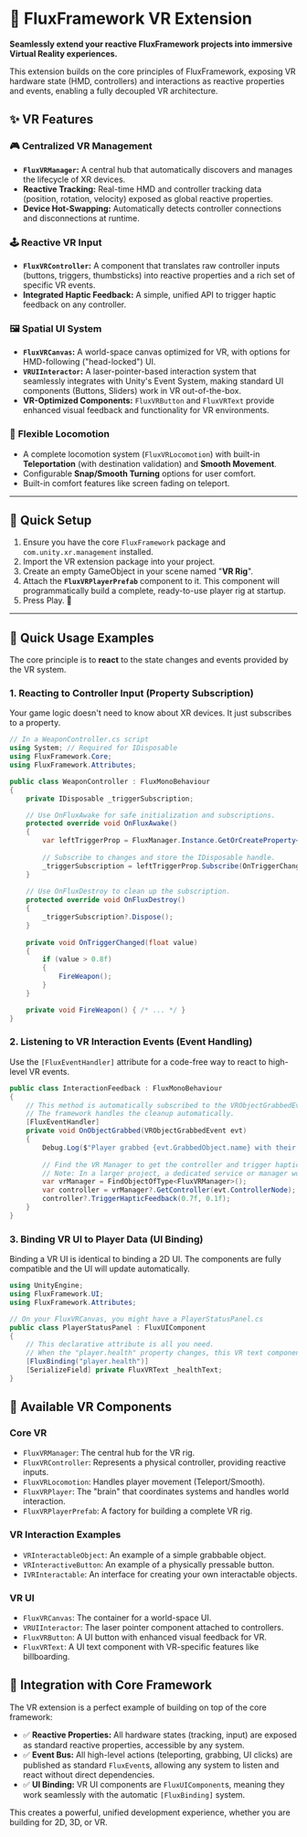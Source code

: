 # 🥽 FluxFramework VR Extension

**Seamlessly extend your reactive FluxFramework projects into immersive Virtual Reality experiences.**

This extension builds on the core principles of FluxFramework, exposing VR hardware state (HMD, controllers) and interactions as reactive properties and events, enabling a fully decoupled VR architecture.

## ✨ VR Features

### 🎮 **Centralized VR Management**
- **`FluxVRManager`:** A central hub that automatically discovers and manages the lifecycle of XR devices.
- **Reactive Tracking:** Real-time HMD and controller tracking data (position, rotation, velocity) exposed as global reactive properties.
- **Device Hot-Swapping:** Automatically detects controller connections and disconnections at runtime.

### 🕹️ **Reactive VR Input**
- **`FluxVRController`:** A component that translates raw controller inputs (buttons, triggers, thumbsticks) into reactive properties and a rich set of specific VR events.
- **Integrated Haptic Feedback:** A simple, unified API to trigger haptic feedback on any controller.

### 🖼️ **Spatial UI System**
- **`FluxVRCanvas`:** A world-space canvas optimized for VR, with options for HMD-following ("head-locked") UI.
- **`VRUIInteractor`:** A laser-pointer-based interaction system that seamlessly integrates with Unity's Event System, making standard UI components (Buttons, Sliders) work in VR out-of-the-box.
- **VR-Optimized Components:** `FluxVRButton` and `FluxVRText` provide enhanced visual feedback and functionality for VR environments.

### 🚶 **Flexible Locomotion**
- A complete locomotion system (`FluxVRLocomotion`) with built-in **Teleportation** (with destination validation) and **Smooth Movement**.
- Configurable **Snap/Smooth Turning** options for user comfort.
- Built-in comfort features like screen fading on teleport.

---

## 🚀 Quick Setup

1.  Ensure you have the core `FluxFramework` package and `com.unity.xr.management` installed.
2.  Import the VR extension package into your project.
3.  Create an empty GameObject in your scene named "**VR Rig**".
4.  Attach the **`FluxVRPlayerPrefab`** component to it. This component will programmatically build a complete, ready-to-use player rig at startup.
5.  Press Play. 🎉

---

## 🎯 Quick Usage Examples

The core principle is to **react** to the state changes and events provided by the VR system.

### 1. Reacting to Controller Input (Property Subscription)

Your game logic doesn't need to know about XR devices. It just subscribes to a property.

```csharp
// In a WeaponController.cs script
using System; // Required for IDisposable
using FluxFramework.Core;
using FluxFramework.Attributes;

public class WeaponController : FluxMonoBehaviour
{
    private IDisposable _triggerSubscription;

    // Use OnFluxAwake for safe initialization and subscriptions.
    protected override void OnFluxAwake()
    {
        var leftTriggerProp = FluxManager.Instance.GetOrCreateProperty<float>("vr.controller.left.trigger");
        
        // Subscribe to changes and store the IDisposable handle.
        _triggerSubscription = leftTriggerProp.Subscribe(OnTriggerChanged);
    }
    
    // Use OnFluxDestroy to clean up the subscription.
    protected override void OnFluxDestroy()
    {
        _triggerSubscription?.Dispose();
    }
    
    private void OnTriggerChanged(float value)
    {
        if (value > 0.8f)
        {
            FireWeapon();
        }
    }

    private void FireWeapon() { /* ... */ }
}
```

### 2. Listening to VR Interaction Events (Event Handling)

Use the `[FluxEventHandler]` attribute for a code-free way to react to high-level VR events.

```csharp
public class InteractionFeedback : FluxMonoBehaviour
{
    // This method is automatically subscribed to the VRObjectGrabbedEvent.
    // The framework handles the cleanup automatically.
    [FluxEventHandler]
    private void OnObjectGrabbed(VRObjectGrabbedEvent evt)
    {
        Debug.Log($"Player grabbed {evt.GrabbedObject.name} with their {evt.ControllerNode}!");
        
        // Find the VR Manager to get the controller and trigger haptics.
        // Note: In a larger project, a dedicated service or manager would be better than FindObjectOfType.
        var vrManager = FindObjectOfType<FluxVRManager>();
        var controller = vrManager?.GetController(evt.ControllerNode);
        controller?.TriggerHapticFeedback(0.7f, 0.1f);
    }
}
```

### 3. Binding VR UI to Player Data (UI Binding)

Binding a VR UI is identical to binding a 2D UI. The components are fully compatible and the UI will update automatically.

```csharp
using UnityEngine;
using FluxFramework.UI;
using FluxFramework.Attributes;

// On your FluxVRCanvas, you might have a PlayerStatusPanel.cs
public class PlayerStatusPanel : FluxUIComponent
{
    // This declarative attribute is all you need.
    // When the "player.health" property changes, this VR text component will update automatically.
    [FluxBinding("player.health")]
    [SerializeField] private FluxVRText _healthText;
}
```

## 🎨 Available VR Components

### Core VR
-   `FluxVRManager`: The central hub for the VR rig.
-   `FluxVRController`: Represents a physical controller, providing reactive inputs.
-   `FluxVRLocomotion`: Handles player movement (Teleport/Smooth).
-   `FluxVRPlayer`: The "brain" that coordinates systems and handles world interaction.
-   `FluxVRPlayerPrefab`: A factory for building a complete VR rig.

### VR Interaction Examples
-   `VRInteractableObject`: An example of a simple grabbable object.
-   `VRInteractiveButton`: An example of a physically pressable button.
-   `IVRInteractable`: An interface for creating your own interactable objects.

### VR UI
-   `FluxVRCanvas`: The container for a world-space UI.
-   `VRUIInteractor`: The laser pointer component attached to controllers.
-   `FluxVRButton`: A UI button with enhanced visual feedback for VR.
-   `FluxVRText`: A UI text component with VR-specific features like billboarding.

## 🔗 Integration with Core Framework

The VR extension is a perfect example of building on top of the core framework:

-   ✅ **Reactive Properties:** All hardware states (tracking, input) are exposed as standard reactive properties, accessible by any system.
-   ✅ **Event Bus:** All high-level actions (teleporting, grabbing, UI clicks) are published as standard `FluxEvent`s, allowing any system to listen and react without direct dependencies.
-   ✅ **UI Binding:** VR UI components are `FluxUIComponent`s, meaning they work seamlessly with the automatic `[FluxBinding]` system.

This creates a powerful, unified development experience, whether you are building for 2D, 3D, or VR.